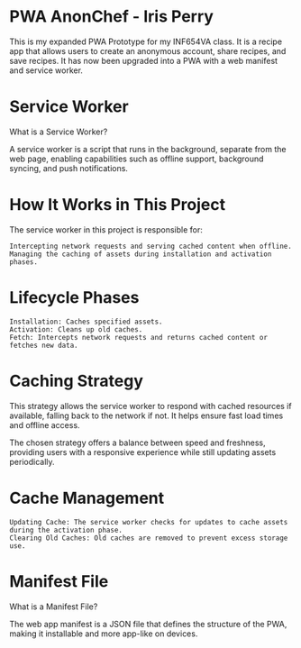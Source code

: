 # PWA AnonChef - Iris Perry

This is my expanded PWA Prototype for my INF654VA class. It is a recipe app that allows users to create an anonymous account, share recipes, and save recipes.
It has now been upgraded into a PWA with a web manifest and service worker.

# Service Worker
What is a Service Worker?

A service worker is a script that runs in the background, separate from the web page, enabling capabilities such as offline support, background syncing, and push notifications.

# How It Works in This Project

The service worker in this project is responsible for:

    Intercepting network requests and serving cached content when offline.
    Managing the caching of assets during installation and activation phases.

# Lifecycle Phases

    Installation: Caches specified assets.
    Activation: Cleans up old caches.
    Fetch: Intercepts network requests and returns cached content or fetches new data.

# Caching Strategy

This strategy allows the service worker to respond with cached resources if available, falling back to the network if not. It helps ensure fast load times and offline access.

The chosen strategy offers a balance between speed and freshness, providing users with a responsive experience while still updating assets periodically.

# Cache Management

    Updating Cache: The service worker checks for updates to cache assets during the activation phase.
    Clearing Old Caches: Old caches are removed to prevent excess storage use.

# Manifest File
What is a Manifest File?

The web app manifest is a JSON file that defines the structure of the PWA, making it installable and more app-like on devices.
